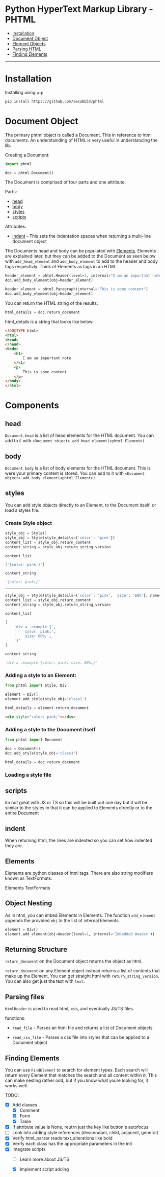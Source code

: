 # Python HyperText Markup Library - PHTML

- [Installation](iInstallation)
- [Document Object](#document-object)
- [Element Objects](#element-objects)
- [Parsing HTML](#parsing-html)
- [Finding Elements](#finding-elements)

---

# Installation

Installing using `pip`

```bash
pip install https://github.com/aecobb53/phtml
```

# Document Object

The primary phtml object is called a Document. This in reference to html documents. An understainding of HTML is very useful in understanding the lib.

Creating a Document:

```python
import phtml

doc = phtml.Document()
```

The Document is comprised of four parts and one attribute.

Parts:

- [head](#head)
- [body](#body)
- [styles](#styles)
- [scripts](#scripts)

Attributes:

- [indent](#indent) - This sets the indentation spaces when returning a multi-line document object

The Documents head and body can be populated with [Elements](#elements). Elements are explained later, but they can be added to the Document as seen below with `add_head_element` and `add_body_element` to add to the header and body tags respectivly. Think of Elements as tags in an HTML.

```python
header_element = phtml.Header(level=1, internal="I am an important note")
doc.add_body_element(obj=header_element)

header_element = phtml.Paragraph(internal="This is some content")
doc.add_body_element(obj=header_element)
```

You can return the HTML string of the results:

```python
html_details = doc.return_document
```

html_details is a string that looks like below:

```html
<!DOCTYPE html>
<html>
<head>
</head>
<body>
    <h1>
        I am an important note
    </h1>
    <p>
        This is some content
    </p>
</body>
</html>
```


# Components

## head

`Document.head` is a list of head elements for the HTML document. You can add to it with `<Document object>.add_head_element(<phtml Element>)`

## body

`Document.body` is a list of body elements for the HTML document. This is were your primary content is stored. You can add to it with `<Document object>.add_body_element(<phtml Element>)`

## styles

You can add style objects directly to an Element, to the Document itself, or load a styles file.

### Create Style object

```python
style_obj = Style()
style_obj = Style(style_details={'color': 'pink'})
content_list = style_obj.return_content
content_string = style_obj.return_string_version
```

`content_list`

```python
['{color: pink;}']
```

`content_string`

```python
'{color: pink;}'
```

---

```python
style_obj = Style(style_details={'color': 'pink', 'size': '60%'}, name='div a .example')
content_list = style_obj.return_content
content_string = style_obj.return_string_version
```

`content_list`

```python
[
    'div a .example {',
    '    color: pink;',
    '    size: 60%;',
    '}'
]
```

`content_string`

```python
'div a .example {color: pink; size: 60%;}'
```

### Adding a style to an Element:

```python
from phtml import Style, Div

element = Div()
element.add_style(style_obj='class1')

html_details = element.return_document
```

```html
<div style="color: pink;"></div>
```

### Adding a style to the Document itself

```python
from phtml import Document

doc = Document()
doc.add_style(style_obj='class1')

html_details = doc.return_document
```


### Loading a style file

## scripts

Im not great with JS or TS so this will be built out one day but it will be similar to the styles in that it can be applied to Elements directly or to the entire Document

## indent

When returning html, the lines are indented so you can set how indented they are.

## Elements

Elements are python classes of html tags. There are also string modifiers known as TextFormats.

Elements
TextFormats

## Object Nesting

As in html, you can imbed Elements in Elements. The function `add_element` appends the provided `obj` to the list of internal Elements.

```python
element = Div()
element.add_element(obj=Header(level=1, internal='Imbedded Header'))
```

## Returning Structure

`return_document` on the Document object returns the object as html.

`return_document` on any Element object instead returns a list of contents that make up the Element. You can get straight html with `return_string_version`. You can also get just the text with `text`.

## Parsing files

`HtmlReader` is used to read html, css, and eventually JS/TS files. 

functions:

- `read_file` - Parses an html file and returns a list of Document objects

- `read_css_file` - Parses a css file into styles that can be applied to a Document object

## Finding Elements

You can use `FindElement` to search for element types. Each search will return every Element that matches the search and all content within it. This can make nesting rather odd, but if you know what youre looking for, it works well.






TODO: 
- [X] Add classes
    - [X] Comment
    - [X] Form
    - [X] Table
- [X] If attribute value is None, reutrn just the key like button's autofocus
- [ ] Look into adding style references
    (descendant, child, adjacent, general)
- [X] Verify html_parser reads text_alterations like bold
- [X] Verify each class has the appropriate parameters in the init
- [X] Integrate scripts
    - [ ] Learn more about JS/TS
    - [X] Implement script adding







